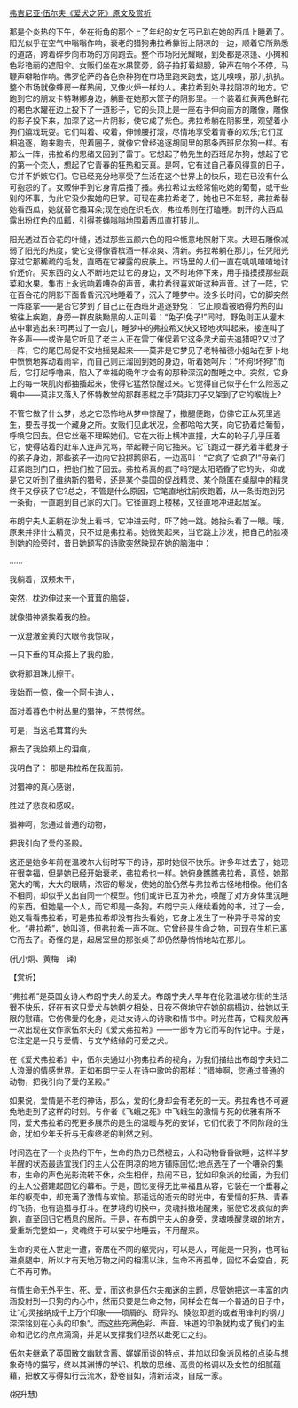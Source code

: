 [弗吉尼亚·伍尔夫《爱犬之死》原文及赏析](https://www.vrrw.net/wx/12519.html)

那是个炎热的下午，坐在街角的那个上了年纪的女乞丐已趴在她的西瓜上睡着了。阳光似乎在空气中嗡嗡作响，衰老的猎狗弗拉希靠街上阴凉的一边，顺着它所熟悉的道路，跨着碎步向市场的方向跑去。整个市场阳光耀眼，到处都是凉篷、小摊和色彩艳丽的遮阳伞。女贩们坐在水果筐旁，鸽子拍打着翅膀，钟声在响个不停，马鞭声噼啪作响。佛罗伦萨的各色杂种狗在市场里跑来跑去，这儿嗅嗅，那儿扒扒。整个市场就像蜂房一样热闹，又像火炉一样灼人。弗拉希到处寻找阴凉的地方。它跑到它的朋友卡特琳娜身边，躺卧在她那大筐子的阴影里。一个装着红黄两色鲜花的褐色水罐在边上投下了一道影子，它的头顶上是一座右手伸向前方的雕像，雕像的影子投下来，加深了这一片阴影，使它成了紫色。弗拉希躺在阴影里，观望着小狗们嬉戏玩耍。它们叫着、咬着，伸懒腰打滚，尽情地享受着青春的欢乐;它们互相追逐，跑来跑去，兜着圈子，就像它曾经追逐胡同里的那条西班尼尔狗一样。有那么一阵，弗拉希的思绪又回到了雷丁。它想起了帕先生的西班尼尔狗，想起了它的第一个恋人，想起了它青春的狂热和天真。是呵，它有过自己春风得意的日子，它并不妒嫉它们。它已经充分地享受了生活在这个世界上的快乐，现在已没有什么可抱怨的了。女贩伸手到它身背后搔了搔。弗拉希过去经常偷吃她的葡萄，或干些别的坏事，为此它没少挨她的巴掌。可现在弗拉希老了，她也已不年轻，弗拉希替她看西瓜，她就替它搔耳朵;现在她在织毛衣，弗拉希则在打瞌睡。剖开的大西瓜露出粉红色的瓜瓤，引得苍蝇嗡嗡地围着西瓜直打转儿。

阳光透过百合花的叶缝，透过那些五颜六色的阳伞惬意地照射下来。大理石雕像减弱了阳光的热度，使它变得像香槟酒一样凉爽、清新。弗拉希躺在那儿，任凭阳光穿过它那稀疏的毛发，直晒在它裸露的皮肤上。市场里的人们一直在叽叽喳喳地讨价还价。买东西的女人不断地走过它的身边，又不时地停下来，用手指摸摸那些蔬菜和水果。集市上永远响着嘈杂的声音，弗拉希很喜欢听这种声音。过了一阵，它在百合花的阴影下面昏昏沉沉地睡着了，沉入了睡梦中。没多长时间，它的脚突然一阵痉挛——是否它梦到了自己正在西班牙追逐野兔： 它正顺着被晒得灼热的山坡往上疾跑，身旁一群皮肤黝黑的人正叫着：“兔子!兔子!”同时，野兔则正从灌木丛中窜逃出来?可再过了一会儿，睡梦中的弗拉希又快又轻地吠叫起来，接连叫了许多声——或许是它听见了老主人正在雷丁催促着它这条灵犬前去追猎吧?又过了一阵，它的尾巴局促不安地摇晃起来——莫非是它梦见了老特福德小姐站在萝卜地中愤愤地挥动着雨伞，而自己则正溜回到她的身边，听着她呵斥：“坏狗!坏狗!”而后，它打起呼噜来，陷入了幸福的晚年才会有的那种深沉的酣睡之中。突然，它身上的每一块肌肉都抽搐起来，使得它猛然惊醒过来。它觉得自己似乎在什么险恶之境中——莫非又落入了怀特教堂的那群恶棍之手?莫非刀子又架到了它的喉咙上?



不管它做了什么梦，总之它恐怖地从梦中惊醒了，撒腿便跑，仿佛它正从死里逃生，要去寻找一个藏身之所。女贩们见此状况，全都哈哈大笑，向它扔着烂葡萄，呼唤它回去。但它丝毫不理睬她们。它在大街上横冲直撞，大车的轮子几乎压着它，使得站着的赶车人连声咒骂，举起鞭子向它抽来。它飞跑过一群光着半截身子的孩子身边，那些孩子一边向它投掷鹅卵石，一边高叫：“它疯了!它疯了!”母亲们赶紧跑到门口，把他们拉了回去。弗拉希真的疯了吗?是太阳晒昏了它的头，抑或是它又听到了维纳斯的猎号，还是某个美国的促战精灵、某个隐匿在桌腿中的精灵终于又俘获了它?总之，不管是什么原因，它笔直地往前疾跑着，从一条街跑到另一条街，一直跑到自己家的大门。它径直跑上楼梯，又径直地冲进起居室。

布朗宁夫人正躺在沙发上看书，它冲进去时，吓了她一跳。她抬头看了一眼。哦，原来并非什么精灵，只不过是弗拉希。她微笑起来，当它跳上沙发，把自己的脸凑到她的脸旁时，昔日她题写的诗歌突然映现在她的脑海中：

……

我躺着，双颊未干，

突然，枕边伸过来一个茸茸的脑袋，

就像猎神紧挨着我的脸。

一双澄澈金黄的大眼令我惊叹，

一只下垂的耳朵搭上了我的脸，

欲将那泪珠儿擦干。

我始而一惊，像一个阿卡迪人，

面对着暮色中树丛里的猎神，不禁愕然。

可是，当这毛茸茸的头

擦去了我脸颊上的泪痕，

我明白了： 那是弗拉希在我面前。

对猎神的真心感谢，

胜过了悲哀和感叹。

猎神呵，您通过普通的动物，

把我引向了爱的圣殿。

这还是她多年前在温坡尔大街时写下的诗，那时她很不快乐。许多年过去了，她现在很幸福，但是她已经开始衰老，弗拉希也一样。她俯身瞧瞧弗拉希，真怪，她那宽大的嘴，大大的眼睛，浓密的鬈发，使她的脸仍然与弗拉希古怪地相像。他们各不相同，却似乎又出自同一个模型。他们或许已互为补充，唤醒了对方身体里沉睡的东西。但她是一个人，而它却是一条狗。布朗宁夫人继续看她的书，过了一会，她又看看弗拉希，可是弗拉希却没有抬头看她，它身上发生了一种异乎寻常的变化。“弗拉希”，她叫道，但弗拉希一声不吭。它曾经是生命之物，可现在生机已离它而去了。奇怪的是，起居室里的那张桌子却仍然静悄悄地站在那儿。

(孔小炯、黄梅　译)

【赏析】

“弗拉希”是英国女诗人布朗宁夫人的爱犬。布朗宁夫人早年在伦敦温坡尔街的生活很不快乐，好在有这只爱犬与她朝夕相处，日夜不倦地守在她的病榻边，给她以无限的慰藉。它仿佛爱的化身，走进女诗人的诗歌和情书中。时光荏苒，它精灵般再一次出现在女作家伍尔夫的《爱犬弗拉希》——一部专为它而写的传记中。于是，它注定是一只与爱情、与文学结缘的可爱之犬。

在《爱犬弗拉希》中，伍尔夫通过小狗弗拉希的视角，为我们描绘出布朗宁夫妇二人浪漫的情感世界。正如布朗宁夫人在诗中歌吟的那样：“猎神啊，您通过普通的动物，把我引向了爱的圣殿。”

如果说，爱情是不老的神话，那么，爱的化身却会有老死的一天。弗拉希也不可避免地走到了这样的时刻。与作者《飞蛾之死》中飞蛾生的激情与死的优雅有所不同，爱犬弗拉希的死更多展示的是生的温暖与死的安详，它们代表了不同阶段的生命，犹如少年夭折与无疾终老的判然之别。

时间选在了一个炎热的下午，生命的热力已然褪去，人和动物昏昏欲睡，这样半梦半醒的状态最适宜我们的主人公在阴凉的地方铺陈回忆;地点选在了一个嘈杂的集市，生命的声色光影流转不休，众生相伴，热闹不已，犹如印象派的绘画，为我们的主人公搭建起回忆的幕布。于是，回忆变得无比幸福且从容，它装在一个垂暮之年的躯壳中，却充满了激情与欢愉。那遥远的逝去的时光中，有爱情的狂热、青春的飞扬，也有追猎与打斗。在梦境的切换中，灵魂抖擞地醒来，驱使它发疯似的奔跑，直至回归它栖息的居所。于是，在布朗宁夫人的身旁，灵魂唤醒灵魂的地方，爱重新完整如一，灵魂终于可以安宁地睡去，不用醒来。

生命的灵在人世走一遭，寄居在不同的躯壳内，可以是人，可能是一只狗，也可钻进桌腿中，所以才有天地万物之间的相濡以沫，生命不再孤单，回忆不会空白，死亡不再可怖。

有情生命无外乎生、死、爱，而这也是伍尔夫痴迷的主题，尽管她把这一丰富的内涵投射到一只狗的内心中，然而只要是生命之物，同样会在每一个普通的日子中，让“心灵接纳成千上万个印象——琐屑的、奇异的、倏忽即逝的或者用锋利的钢刀深深铭刻在心头的印象”。而这些充满色彩、声音、味道的印象就构成了我们的生命和记忆的点点滴滴，并足以支撑我们坦然以赴死亡之约。

伍尔夫继承了英国散文幽默含蓄、娓娓而谈的特点，并加以印象派风格的点染与想象奇特的描写，终以其渊博的学识、机敏的思维、高贵的格调以及女性的细腻蕴藉，把散文写得如行云流水，舒卷自如，清新活泼，自成一家。

(祝升慧)

